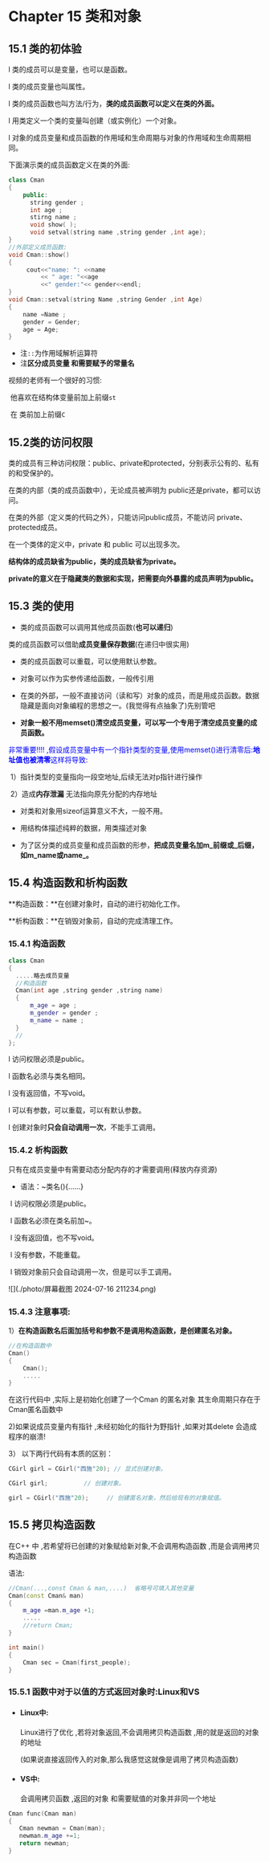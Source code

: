 # Chapter 15 类和对象



##  15.1  类的初体验

l 类的成员可以是变量，也可以是函数。

l 类的成员变量也叫属性。

l 类的成员函数也叫方法/行为，**类的成员函数可以定义在类的外面。**

l 用类定义一个类的变量叫创建（或实例化）一个对象。

l 对象的成员变量和成员函数的作用域和生命周期与对象的作用域和生命周期相同。

下面演示类的成员函数定义在类的外面:

```c++
class Cman
{
    public:
      string gender ;
      int age ;
      stirng name ;
      void show( );
      void setval(string name ,string gender ,int age);
}
//外部定义成员函数:
void Cman::show()
{
     cout<<"name: ": <<name
         << " age: "<<age 
         <<" gender:"<< gender<<endl;
}
void Cman::setval(string Name ,string Gender ,int Age)
{
    name =Name ;
    gender = Gender;
    age = Age;
}
```

- 注`::`为作用域解析运算符
- 注**区分成员变量 和需要赋予的常量名**

视频的老师有一个很好的习惯:

​    他喜欢在结构体变量前加上前缀`st`

​              在 类前加上前缀`C`

## 15.2类的访问权限

类的成员有三种访问权限：public、private和protected，分别表示公有的、私有的和受保护的。

在类的内部（类的成员函数中），无论成员被声明为 public还是private，都可以访问。

在类的外部（定义类的代码之外），只能访问public成员，不能访问 private、protected成员。

在一个类体的定义中，private 和 public 可以出现多次。

**结构体的成员缺省为public，类的成员缺省为private。**

**private的意义在于隐藏类的数据和实现，把需要向外暴露的成员声明为public。**



## 15.3 类的使用

- 类的成员函数可以调用其他成员函数(**也可以递归**)

类的成员函数可以借助**成员变量保存数据**(在递归中很实用)

- 类的成员函数可以重载，可以使用默认参数。
- 对象可以作为实参传递给函数，一般传引用
- 在类的外部，一般不直接访问（读和写）对象的成员，而是用成员函数。数据隐藏是面向对象编程的思想之一。(我觉得有点抽象了)先别管吧

- **对象一般不用memset()清空成员变量，可以写一个专用于清空成员变量的成员函数。**

<font color = blue>非常重要!!!! ,假设成员变量中有一个指针类型的变量,使用memset()进行清零后:**地址值也被清零**这样将导致:</font>

​           1）指针类型的变量指向一段空地址,后续无法对p指针进行操作

​           2）造成**内存泄漏** 无法指向原先分配的内存地址

- 对类和对象用sizeof运算意义不大，一般不用。

- 用结构体描述纯粹的数据，用类描述对象

- 为了区分类的成员变量和成员函数的形参，**把成员变量名加m_前缀或_后缀，如m_name或name_。**



## 15.4 构造函数和析构函数

**构造函数：**在创建对象时，自动的进行初始化工作。

**析构函数：**在销毁对象前，自动的完成清理工作。

###    15.4.1 构造函数

```c++
class Cman
{
  .....略去成员变量
  //构造函数  
  Cman(int age ,string gender ,string name)
  {
      m_age = age ;
      m_gender = gender ;
      m_name = name ;
  }
  //
};
```

l 访问权限必须是public。

l 函数名必须与类名相同。

l 没有返回值，不写void。

l 可以有参数，可以重载，可以有默认参数。

l 创建对象时**只会自动调用一次**，不能手工调用。



### 15.4.2 析构函数

只有在成员变量中有需要动态分配内存的才需要调用(释放内存资源)

- 语法：~类名(){......}

​		l 访问权限必须是public。

​		l 函数名必须在类名前加~。

​		l 没有返回值，也不写void。

​		l 没有参数，不能重载。

​		l 销毁对象前只会自动调用一次，但是可以手工调用。

![](./photo/屏幕截图 2024-07-16 211234.png)



### 15.4.3 注意事项:

1）**在构造函数名后面加括号和参数不是调用构造函数，是创建匿名对象。**

```c++
//在构造函数中
Cman()
{
    Cman();
    .....
}
```

在这行代码中 ,实际上是初始化创建了一个Cman 的匿名对象 其生命周期只存在于Cman匿名函数中  

2)如果说成员变量内有指针 ,未经初始化的指针为野指针 ,如果对其delete 会造成程序的崩溃!

3） 以下两行代码有本质的区别：

```c++
CGirl girl = CGirl("西施"20); // 显式创建对象。

CGirl girl;          // 创建对象。

girl = CGirl("西施"20);     // 创建匿名对象，然后给现有的对象赋值。
```





## 15.5 拷贝构造函数

在C++ 中 ,若希望将已创建的对象赋给新对象,不会调用构造函数 ,而是会调用拷贝构造函数

语法:

```c++
//Cman(...,const Cman & man,....)  省略号可填入其他变量
Cman(const Cman& man)
{
    m_age =man.m_age +1;
    .....
    //return Cman;
}

int main()
{
    Cman sec = Cman(first_people);
}
```





### 15.5.1 函数中对于以值的方式返回对象时:Linux和VS 

- #### Linux中:

  Linux进行了优化 ,若将对象返回,不会调用拷贝构造函数 ,用的就是返回的对象的地址

  (如果说直接返回传入的对象,那么我感觉这就像是调用了拷贝构造函数)

  

- #### VS中:

  会调用拷贝函数 ,返回的对象 和需要赋值的对象并非同一个地址

```c++
Cman func(Cman man)
{
   Cman newman = Cman(man); 
   newman.m_age +=1;
   return newman; 
}
```

